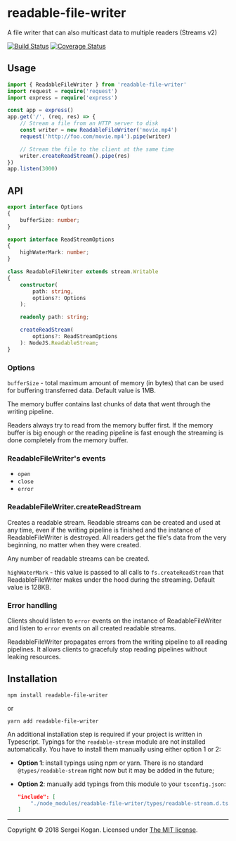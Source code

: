 # readable-file-writer

A file writer that can also multicast data to multiple readers (Streams v2)

[![Build Status](https://travis-ci.org/sekogan/readable-file-writer.svg?branch=master)](https://travis-ci.org/sekogan/readable-file-writer) [![Coverage Status](https://coveralls.io/repos/github/sekogan/readable-file-writer/badge.svg?branch=master)](https://coveralls.io/github/sekogan/readable-file-writer?branch=master)

## Usage

```typescript
import { ReadableFileWriter } from 'readable-file-writer'
import request = require('request')
import express = require('express')

const app = express()
app.get('/', (req, res) => {
    // Stream a file from an HTTP server to disk
    const writer = new ReadableFileWriter('movie.mp4')
    request('http://foo.com/movie.mp4').pipe(writer)

    // Stream the file to the client at the same time
    writer.createReadStream().pipe(res)
})
app.listen(3000)
```

## API

```typescript
export interface Options
{
    bufferSize: number;
}

export interface ReadStreamOptions
{
    highWaterMark: number;
}

class ReadableFileWriter extends stream.Writable
{
    constructor(
        path: string,
        options?: Options
    );

    readonly path: string;

    createReadStream(
        options?: ReadStreamOptions
    ): NodeJS.ReadableStream;
}
```

### Options

`bufferSize` - total maximum amount of memory (in bytes) that can be used for buffering transferred data. Default value is 1MB.

The memory buffer contains last chunks of data that went through the writing pipeline.

Readers always try to read from the memory buffer first. If the memory buffer is big enough or the reading pipeline is fast enough the streaming is done completely from the memory buffer.

### ReadableFileWriter's events

- `open`
- `close`
- `error`

### ReadableFileWriter.createReadStream

Creates a readable stream. Readable streams can be created and used at any time, even if the writing pipeline is finished and the instance of ReadableFileWriter is destroyed. All readers get the file's data from the very beginning, no matter when they were created.

Any number of readable streams can be created.

`highWaterMark` - this value is passed to all calls to `fs.createReadStream` that ReadableFileWriter makes under the hood during the streaming. Default value is 128KB.

### Error handling

Clients should listen to `error` events on the instance of ReadableFileWriter and listen to `error` events on all created readable streams.

ReadableFileWriter propagates errors from the writing pipeline to all reading pipelines. It allows clients to gracefuly stop reading pipelines without leaking resources.


## Installation

```
npm install readable-file-writer
```

or

```
yarn add readable-file-writer
```

An additional installation step is required if your project is written in Typescript. Typings for the `readable-stream` module are not installed automatically. You have to install them manually using either option 1 or 2:

- **Option 1**: install typings using npm or yarn. There is no standard `@types/readable-stream` right now but it may be added in the future;
- **Option 2**: manually add typings from this module to your `tsconfig.json`:

    ```json
    "include": [
        "./node_modules/readable-file-writer/types/readable-stream.d.ts"
    ]
    ```

---
Copyright &copy; 2018 Sergei Kogan.
Licensed under [The MIT license](LICENSE).
